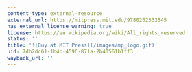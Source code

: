 ```yaml
---
content_type: external-resource
external_url: https://mitpress.mit.edu/9780262332545
has_external_license_warning: true
license: https://en.wikipedia.org/wiki/All_rights_reserved
status: ''
title: '![Buy at MIT Press](/images/mp_logo.gif)'
uid: 7db2dc61-1b4b-4596-871a-2b40561b1ff3
wayback_url: ''
---
```

